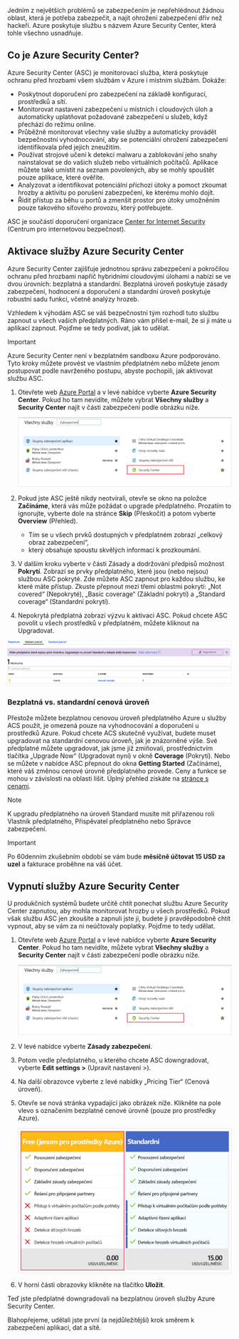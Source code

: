Jedním z největších problémů se zabezpečením je nepřehlédnout žádnou oblast, která je potřeba zabezpečit, a najít ohrožení zabezpečení dřív než hackeři. Azure poskytuje službu s názvem Azure Security Center, která tohle všechno usnadňuje.

## <a name="what-is-azure-security-center"></a>Co je Azure Security Center?

Azure Security Center (ASC) je monitorovací služba, která poskytuje ochranu před hrozbami všem službám v Azure i místním službám. Dokáže:

- Poskytnout doporučení pro zabezpečení na základě konfigurací, prostředků a sítí.
- Monitorovat nastavení zabezpečení u místních i cloudových úloh a automaticky uplatňovat požadované zabezpečení u služeb, když přechází do režimu online.
- Průběžně monitorovat všechny vaše služby a automaticky provádět bezpečnostní vyhodnocování, aby se potenciální ohrožení zabezpečení identifikovala před jejich zneužitím.
- Používat strojové učení k detekci malwaru a zablokování jeho snahy nainstalovat se do vašich služeb nebo virtuálních počítačů. Aplikace můžete také umístit na seznam povolených, aby se mohly spouštět pouze aplikace, které ověříte.
- Analyzovat a identifikovat potenciální příchozí útoky a pomoct zkoumat hrozby a aktivitu po porušení zabezpečení, ke kterému mohlo dojít.
- Řídit přístup za běhu u portů a zmenšit prostor pro útoky umožněním pouze takového síťového provozu, který potřebujete.

ASC je součástí doporučení organizace [Center for Internet Security](https://www.cisecurity.org/cis-benchmarks/) (Centrum pro internetovou bezpečnost).

## <a name="activating-azure-security-center"></a>Aktivace služby Azure Security Center

Azure Security Center zajišťuje jednotnou správu zabezpečení a pokročilou ochranu před hrozbami napříč hybridními cloudovými úlohami a nabízí se ve dvou úrovních: bezplatná a standardní. Bezplatná úroveň poskytuje zásady zabezpečení, hodnocení a doporučení a standardní úroveň poskytuje robustní sadu funkcí, včetně analýzy hrozeb.

Vzhledem k výhodám ASC se váš bezpečnostní tým rozhodl tuto službu zapnout u všech vašich předplatných. Ráno vám přišel e-mail, že si ji máte u aplikací zapnout. Pojďme se tedy podívat, jak to udělat.

> [!IMPORTANT]
> Azure Security Center není v bezplatném sandboxu Azure podporováno. Tyto kroky můžete provést ve vlastním předplatném nebo můžete jenom postupovat podle navrženého postupu, abyste pochopili, jak aktivovat službu ASC.

1. Otevřete web [Azure Portal](https://portal.azure.com?azure-portal=true) a v levé nabídce vyberte **Azure Security Center**. Pokud ho tam nevidíte, můžete vybrat **Všechny služby** a **Security Center** najít v části zabezpečení podle obrázku níže.

   ![Snímek obrazovky zobrazující okno Všechny služby se zvýrazněnou položkou Security Center](../media/2-ASC-Menu.png)

1. Pokud jste ASC ještě nikdy neotvírali, otevře se okno na položce **Začínáme**, která vás může požádat o upgrade předplatného. Prozatím to ignorujte, vyberte dole na stránce **Skip** (Přeskočit) a potom vyberte **Overview** (Přehled).
    - Tím se u všech prvků dostupných v předplatném zobrazí „celkový obraz zabezpečení“,
    - který obsahuje spoustu skvělých informací k prozkoumání.

1. V dalším kroku vyberte v části Zásady a dodržování předpisů možnost **Pokrytí**. Zobrazí se prvky předplatného, které jsou (nebo nejsou) službou ASC pokryté. Zde můžete ASC zapnout pro každou službu, ke které máte přístup. Zkuste přepnout mezi třemi oblastmi pokrytí: „Not covered“ (Nepokryté), „Basic coverage“ (Základní pokrytí) a „Standard coverage“ (Standardní pokrytí).

1. Nepokrytá předplatná zobrazí výzvu k aktivaci ASC. Pokud chcete ASC povolit u všech prostředků v předplatném, můžete kliknout na Upgradovat.

![Snímek obrazovky zobrazující tlačítko Upgradovat na kartě Základní pokrytí na stránce Security Center – Pokrytí](../media/2-Upgrade-Now.png)

### <a name="free-vs-standard-pricing-tier"></a>Bezplatná vs. standardní cenová úroveň

Přestože můžete bezplatnou cenovou úroveň předplatného Azure u služby ACS použít, je omezená pouze na vyhodnocování a doporučení u prostředků Azure. Pokud chcete ACS skutečně využívat, budete muset upgradovat na standardní cenovou úroveň, jak je znázorněné výše. Své předplatné můžete upgradovat, jak jsme již zmiňovali, prostřednictvím tlačítka „Upgrade Now“ (Upgradovat nyní) v okně **Coverage** (Pokrytí). Nebo se můžete v nabídce ASC přepnout do okna **Getting Started** (Začínáme), které váš změnou cenové úrovně předplatného provede. Ceny a funkce se mohou v závislosti na oblasti lišit. Úplný přehled získáte na [stránce s cenami](https://azure.microsoft.com/pricing/details/security-center/).

> [!NOTE]
> K upgradu předplatného na úroveň Standard musíte mít přiřazenou roli Vlastník předplatného, Přispěvatel předplatného nebo Správce zabezpečení.

> [!IMPORTANT]
> Po 60denním zkušebním období se vám bude **měsíčně účtovat 15 USD za uzel** a fakturace proběhne na váš účet.

## <a name="turning-off-azure-security-center"></a>Vypnutí služby Azure Security Center

U produkčních systémů budete určitě chtít ponechat službu Azure Security Center zapnutou, aby mohla monitorovat hrozby u všech prostředků. Pokud však službu ASC jen zkoušíte a zapnuli jste ji, budete ji pravděpodobně chtít vypnout, aby se vám za ni neúčtovaly poplatky. Pojďme to tedy udělat.

1. Otevřete web [Azure Portal](https://portal.azure.com?azure-portal=true) a v levé nabídce vyberte **Azure Security Center**. Pokud ho tam nevidíte, můžete vybrat **Všechny služby** a **Security Center** najít v části zabezpečení podle obrázku níže.

    ![Snímek obrazovky zobrazující okno Všechny služby se zvýrazněnou položkou Security Center](../media/2-ASC-Menu.png)

1. V levé nabídce vyberte **Zásady zabezpečení**.

1. Potom vedle předplatného, u kterého chcete ASC downgradovat, vyberte **Edit settings >** (Upravit nastavení >).

1. Na další obrazovce vyberte z levé nabídky „Pricing Tier“ (Cenová úroveň).

1. Otevře se nová stránka vypadající jako obrázek níže. Klikněte na pole vlevo s označením bezplatné cenové úrovně (pouze pro prostředky Azure).

    ![Snímek obrazovky zobrazující možnosti bezplatné a standardní cenové úrovně](../media/2-Pricing-Tier.png)

1. V horní části obrazovky klikněte na tlačítko **Uložit**.

Teď jste předplatné downgradovali na bezplatnou úroveň služby Azure Security Center.

Blahopřejeme, udělali jste první (a nejdůležitější) krok směrem k zabezpečení aplikací, dat a sítě.